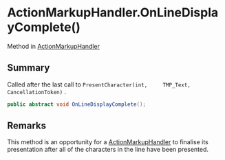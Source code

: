 # ActionMarkupHandler.OnLineDisplayComplete()

Method in [ActionMarkupHandler](/docs/api/csharp/yarn.unity.actionmarkuphandler.md)

## Summary


Called after the last call to  `PresentCharacter(int,     TMP_Text, CancellationToken)` .


```csharp
public abstract void OnLineDisplayComplete();
```

## Remarks

This method is an opportunity for a  <a href="yarn.unity.actionmarkuphandler.md">ActionMarkupHandler</a>  to finalise its presentation after
all of the characters in the line have been presented.

